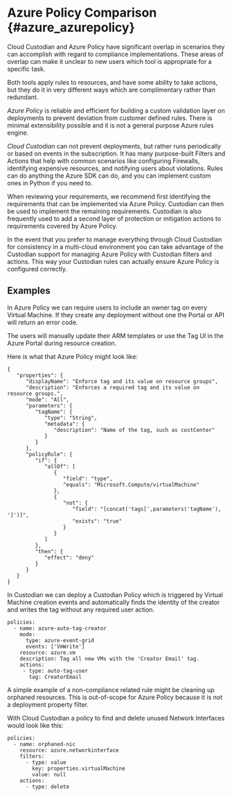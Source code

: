 Azure Policy Comparison {#azure_azurepolicy}
=======================

Cloud Custodian and Azure Policy have significant overlap in scenarios
they can accomplish with regard to compliance implementations. These
areas of overlap can make it unclear to new users which tool is
appropriate for a specific task.

Both tools apply rules to resources, and have some ability to take
actions, but they do it in very different ways which are complimentary
rather than redundant.

*Azure Policy* is reliable and efficient for building a custom
validation layer on deployments to prevent deviation from customer
defined rules. There is minimal extensibility possible and it is not a
general purpose Azure rules engine.

*Cloud Custodian* can not prevent deployments, but rather runs
periodically or based on events in the subscription. It has many
purpose-built Filters and Actions that help with common scenarios like
configuring Firewalls, identifying expensive resources, and notifying
users about violations. Rules can do anything the Azure SDK can do, and
you can implement custom ones in Python if you need to.

When reviewing your requirements, we recommend first identifying the
requirements that can be implemented via Azure Policy. Custodian can
then be used to implement the remaining requirements. Custodian is also
frequently used to add a second layer of protection or mitigation
actions to requirements covered by Azure Policy.

In the event that you prefer to manage everything through Cloud
Custodian for consistency in a multi-cloud environment you can take
advantage of the Custodian support for managing Azure Policy with
Custodian filters and actions. This way your Custodian rules can
actually ensure Azure Policy is configured correctly.

Examples
--------

In Azure Policy we can require users to include an owner tag on every
Virtual Machine. If they create any deployment without one the Portal or
API will return an error code.

The users will manually update their ARM templates or use the Tag UI in
the Azure Portal during resource creation.

Here is what that Azure Policy might look like:

``` {.json}
{
   "properties": {
      "displayName": "Enforce tag and its value on resource groups",
      "description": "Enforces a required tag and its value on resource groups.",
      "mode": "All",
      "parameters": {
         "tagName": {
            "type": "String",
            "metadata": {
               "description": "Name of the tag, such as costCenter"
            }
         }
      },
      "policyRule": {
         "if": {
            "allOf": [
               {
                  "field": "type",
                  "equals": "Microsoft.Compute/virtualMachine"
               },
               {
                  "not": {
                     "field": "[concat('tags[',parameters('tagName'), ']')]",
                     "exists": "true"
                  }
               }
            ]
         },
         "then": {
            "effect": "deny"
         }
      }
   }
}
```

In Custodian we can deploy a Custodian Policy which is triggered by
Virtual Machine creation events and automatically finds the identity of
the creator and writes the tag without any required user action.

``` {.yaml}
policies:
  - name: azure-auto-tag-creator
    mode:
      type: azure-event-grid
      events: ['VmWrite']
    resource: azure.vm
    description: Tag all new VMs with the 'Creator Email' tag.
    actions:
     - type: auto-tag-user
       tag: CreatorEmail
```

A simple example of a non-compliance related rule might be cleaning up
orphaned resources. This is out-of-scope for Azure Policy because it is
not a deployment property filter.

With Cloud Custodian a policy to find and delete unused Network
Interfaces would look like this:

``` {.yaml}
policies:
  - name: orphaned-nic
    resource: azure.networkinterface
    filters:
      - type: value
        key: properties.virtualMachine
        value: null
    actions:
      - type: delete
```

